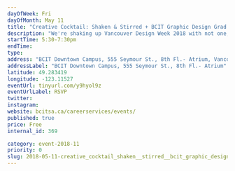 ```yaml
---
dayOfWeek: Fri
dayOfMonth: May 11
title: "Creative Cocktail: Shaken & Stirred + BCIT Graphic Design Grad Show"
description: "We're shaking up Vancouver Design Week 2018 with not one, but two deliciously addictive creative events.<br> <br> Featuring a line-up of multi-disciplinary designers, each showcasing their career paths and presenting design beyond the drawing board. This event will also give you access to the BCIT Graphic Design Grad Show 2018.<br> <br> We welcome you to celebrate with the graduates and view their work."
startTime: 5:30-7:30pm 
endTime: 
type: 
address: "BCIT Downtown Campus, 555 Seymour St., 8th Fl.- Atrium, Vancouver, BC, Canada"
addressLabel: "BCIT Downtown Campus, 555 Seymour St., 8th Fl.- Atrium"
latitude: 49.283419
longitude: -123.11527
eventUrl: tinyurl.com/y9hyol9z
eventUrlLabel: RSVP
twitter: 
instagram: 
website: bcitsa.ca/careerservices/events/
published: true
price: Free
internal_id: 369

category: event-2018-11
priority: 0
slug: 2018-05-11-creative_cocktail_shaken__stirred__bcit_graphic_design_grad_show
---
```


